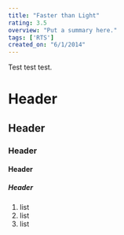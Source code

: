 ```yaml
---
title: "Faster than Light"
rating: 3.5
overview: "Put a summary here."
tags: ['RTS']
created_on: "6/1/2014"
---
```


Test test test.

# Header

## Header

### Header

#### Header

##### Header

1. list
2. list
3. list
